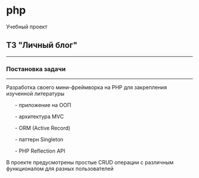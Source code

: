 # php
Учебный проект
## ТЗ "Личный блог"
____
### Постановка задачи
____
<p>Разработка своего мини-фреймворка на PHP для закрепления изученной литературы</p>

  <ul> - приложение на ООП</ul>
  <ul> - архитектура MVC</ul>
  <ul> - ORM (Active Record)</ul>
  <ul> - паттерн Singleton</ul>
  <ul> - PHP Reflection API</ul>

<p>В проекте предусмотрены простые CRUD операции с различным функционалом для разных пользователей</p>

